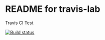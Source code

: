 # README for travis-lab
Travis CI Test

[![Build status](https://travis-ci.org/Nanielito/travis-lab.svg?master)](https://travis-ci.org/Nanielito)
